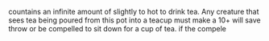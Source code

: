 countains an infinite amount of slightly to hot to drink tea.
Any creature that sees tea being poured from this pot into a teacup must make a 10+ will save throw or be compelled to sit down for a cup of tea. if the compele